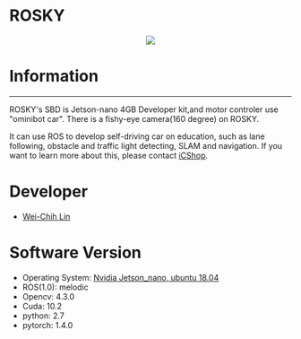 # ROSKY

<p align="center">
  <img src="https://github.com/kjoelovelife/ROSKY/blob/master/rosky.jpg" />
</p>

# Information
----
ROSKY's SBD is Jetson-nano 4GB Developer kit,and motor controler use "ominibot car".
There is a fishy-eye camera(160 degree) on ROSKY.

It can use ROS to develop self-driving car on education, such as lane following, obstacle and traffic light detecting, SLAM and navigation.
If you want to learn more about this, please contact [iCShop](https://www.icshop.com.tw/).

# Developer

* [Wei-Chih Lin](kjoelovelife@gmail.com) 

# Software Version

* Operating System: [Nvidia Jetson_nano, ubuntu 18.04](https://developer.nvidia.com/embedded/learn/get-started-jetson-nano-devkit#write)
* ROS(1.0):  melodic
* Opencv: 4.3.0
* Cuda: 10.2
* python: 2.7
* pytorch: 1.4.0
